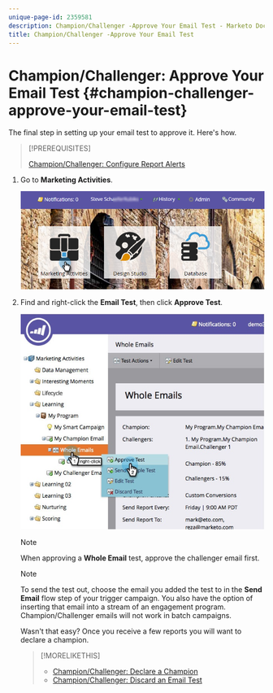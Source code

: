```yaml
---
unique-page-id: 2359581
description: Champion/Challenger -Approve Your Email Test - Marketo Docs - Product Documentation
title: Champion/Challenger -Approve Your Email Test
---
```


# Champion/Challenger: Approve Your Email Test {#champion-challenger-approve-your-email-test}

The final step in setting up your email test to approve it. Here's how.

>[!PREREQUISITES]
>
>[Champion/Challenger: Configure Report Alerts](/help/marketo/product-docs/email-marketing/general/functions-in-the-editor/email-tests-champion-challenger/champion-challenger-configure-report-alerts.md)

1. Go to **Marketing Activities**.

   ![](assets/login-marketing-activities-1.png)

1. Find and right-click the **Email Test**, then click **Approve Test**.

   ![](assets/champion3.jpg)

   >[!NOTE]
   >
   >When approving a **Whole Email** test, approve the challenger email first.

   >[!NOTE]
   >
   >To send the test out, choose the email you added the test to in the **Send Email** flow step of your trigger campaign. You also have the option of inserting that email into a stream of an engagement program. Champion/Challenger emails will not work in batch campaigns.

   Wasn't that easy? Once you receive a few reports you will want to declare a champion.

   >[!MORELIKETHIS]
   >
   >* [Champion/Challenger: Declare a Champion](/help/marketo/product-docs/email-marketing/general/functions-in-the-editor/email-tests-champion-challenger/champion-challenger-declare-a-champion.md)
   >* [Champion/Challenger: Discard an Email Test](/help/marketo/product-docs/email-marketing/general/functions-in-the-editor/email-tests-champion-challenger/champion-challenger-discard-an-email-test.md)
